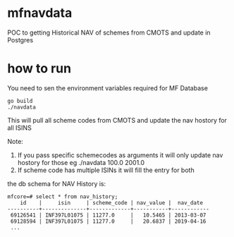 # mfnavdata
POC to getting Historical NAV of schemes from CMOTS and update in Postgres

# how to run
You need to sen the environment variables required for MF Database
```
go build
./navdata
```

This will pull all scheme codes from CMOTS and update the nav hostory for all ISINS

Note:
1. If you pass specific schemecodes as arguments it will only update nav hostory for those eg ./navdata 100.0 2001.0
2. If scheme code has multiple ISINs it will fill the entry for both

the db schema for NAV History is:

```
mfcore=# select * from nav_history;
    id    |     isin     | scheme_code | nav_value |  nav_date  
----------+--------------+-------------+-----------+------------
 69126541 | INF397L01075 | 11277.0     |   10.5465 | 2013-03-07
 69128594 | INF397L01075 | 11277.0     |   20.6837 | 2019-04-16
 ...
```

